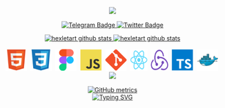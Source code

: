 <div align="center">
    <img src="https://capsule-render.vercel.app/api?type=waving&color=0:3884FF,99:003298&height=170&section=header&text=Ivan%20Ivashchenko&desc=frontend%20developer&animation=fadeIn&fontColor=fff&fontSize=42&fontAlign=75&fontAlignY=40&descSize=16&descAlign=86&descAlignY=16"/>
</div>

<p align="center"><a href="https://t.me/ikol8loki" target="_blank">
    <img src="https://img.shields.io/badge/-telegram-0088cc?style=for-the-badge&logo=telegram&logoColor=white" alt="Telegram Badge">
  </a>
  <a href="https://www.linkedin.com/in/ivan-ivashchenko-955b59264/" target="_blank">
    <img src="https://img.shields.io/badge/LinkedIn-0077B5?style=for-the-badge&logo=linkedin&logoColor=white" alt="Twitter Badge">
  </a></p>

<div align="center">
    <a href="https://github.com/loki1520?tab=repositories" target="_blank">
        <img src="https://github-readme-stats.vercel.app/api?username=loki1520&show_icons=true&count_private=true&hide_border=true&title_color=494&text_color=fff&icon_color=494&bg_color=0000"
             title="hexletart github repositories" 
             alt="hexletart github stats"
             width="47%"/>
    </a>
    <a href="https://github.com/loki1520?tab=repositories" target="_blank">
        <img src="https://github-readme-stats.vercel.app/api/top-langs/?username=loki1520&&layout=compact&hide_border=true&title_color=494&text_color=fff&bg_color=0000"
             title="hexletart github repositories"
             alt="hexletart github stats"
             width="32%"/>
    </a>
</div>

<br/>

<div align="center">
    <a href="https://en.wikipedia.org/wiki/HTML" target="_blank">
        <img src="https://github.com/devicons/devicon/blob/master/icons/html5/html5-original.svg"
             title="HTML5" alt="HTML"
             width="50" height="50"/></a>&nbsp;
    <a href="https://en.wikipedia.org/wiki/CSS" target="_blank">
        <img src="https://github.com/devicons/devicon/blob/master/icons/css3/css3-original.svg"
             title="CSS3" alt="CSS"
             width="50" height="50"/></a>&nbsp;
    <a href="https://www.figma.com/" target="_blank">
        <img src="https://github.com/devicons/devicon/blob/master/icons/figma/figma-original.svg"
             title="Figma" alt="Figma"
             width="50" height="50"/></a>&nbsp;      
    <a href="https://en.wikipedia.org/wiki/JavaScript" target="_blank">
        <img src="https://github.com/devicons/devicon/blob/master/icons/javascript/javascript-original.svg"
             title="JavaScript" alt="JavaScript"
             width="50" height="50"/></a>&nbsp;
    <a href="https://git-scm.com/" target="_blank">
        <img src="https://github.com/devicons/devicon/blob/master/icons/git/git-original.svg"
             title="Git" alt="Git"
             width="50" height="50"/></a>&nbsp;
    <a href="https://reactjs.org/" target="_blank">
        <img src="https://github.com/devicons/devicon/blob/master/icons/react/react-original.svg"
             title="React" alt="React"
             width="40" height="50"/></a>&nbsp;
    <a href="https://redux.js.org/" target="_blank">
        <img src="https://github.com/devicons/devicon/blob/master/icons/redux/redux-original.svg"
             title="Redux" alt="Redux "
             width="40" height="50"/></a>&nbsp;
    <a href="https://www.typescriptlang.org/" target="_blank">
        <img src="https://github.com/devicons/devicon/blob/master/icons/typescript/typescript-original.svg"
             title="TS" alt="TS"
             width="50" height="50"/></a>&nbsp;
    <a href="https://www.docker.com/" target="_blank">
        <img src="https://github.com/devicons/devicon/blob/master/icons/docker/docker-original.svg"
             title="Docker" alt="Docker"
             width="50" height="50"/></a>&nbsp;
</div>

<div align="center">
    <a href=mailto:ivan86.ivashchenko@gmail.com>
    <img src="https://capsule-render.vercel.app/api?type=waving&color=0:3884FF,90:0032A8&height=120&section=footer&text=looking%20for%20a%20job&animation=fadeIn&fontColor=fff&fontSize=14&fontAlign=78&fontAlignY=80&descSize=20&descAlign=94&descAlignY=3"/>
    </a>
</div>
<p></p>

<div align="center">
    <a href="https://github.com/loki1520" target="_blank">
        <img src="https://metrics.lecoq.io/loki1520" alt="GitHub metrics" />
    </a>
</div>

<div align="center">
    <a href="https://git.io/typing-svg" target="_blank">
        <img src="https://readme-typing-svg.herokuapp.com?color=%2336BCF7&lines=I+will+made+my+Gooogle!" alt="Typing SVG" />
    </a>
</div>
